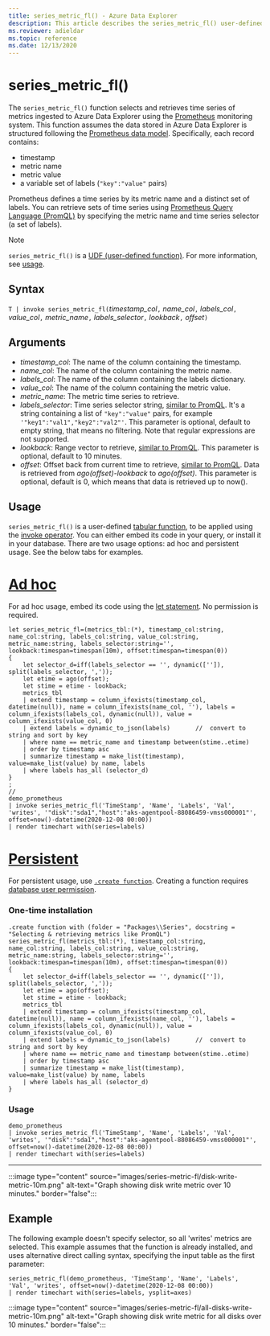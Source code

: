 ```yaml
---
title: series_metric_fl() - Azure Data Explorer
description: This article describes the series_metric_fl() user-defined function in Azure Data Explorer.
ms.reviewer: adieldar
ms.topic: reference
ms.date: 12/13/2020
---
```

# series_metric_fl()


The `series_metric_fl()` function selects and retrieves time series of metrics ingested to Azure Data Explorer using the [Prometheus](https://prometheus.io/) monitoring system. This function assumes the data stored in Azure Data Explorer is structured following the [Prometheus data model](https://prometheus.io/docs/concepts/data_model/). Specifically, each record contains:
 * timestamp 
 * metric name 
 * metric value 
 * a variable set of labels (`"key":"value"` pairs)
 
 Prometheus defines a time series by its metric name and a distinct set of labels. You can retrieve sets of time series using [Prometheus Query Language (PromQL)](https://prometheus.io/docs/prometheus/latest/querying/basics/) by specifying the metric name and time series selector (a set of labels).

> [!NOTE]
> `series_metric_fl()` is a [UDF (user-defined function)](../query/functions/user-defined-functions.md). For more information, see [usage](#usage).

## Syntax

`T | invoke series_metric_fl(`*timestamp_col*`,` *name_col*`,` *labels_col*`,` *value_col*`,` *metric_name*`,` *labels_selector*`,` *lookback*`,` *offset*`)`

## Arguments

* *timestamp_col*: The name of the column containing the timestamp.
* *name_col*: The name of the column containing the metric name.
* *labels_col*: The name of the column containing the labels dictionary.
* *value_col*: The name of the column containing the metric value.
* *metric_name*: The metric time series to retrieve.
* *labels_selector*: Time series selector string, [similar to PromQL](https://prometheus.io/docs/prometheus/latest/querying/basics/#time-series-selectors). It's a string containing a list of `"key":"value"` pairs, for example `'"key1":"val1","key2":"val2"'`. This parameter is optional, default to empty string, that means no filtering. Note that regular expressions are not supported. 
* *lookback*: Range vector to retrieve, [similar to PromQL](https://prometheus.io/docs/prometheus/latest/querying/basics/#range-vector-selectors). This parameter is optional, default to 10 minutes.
* *offset*: Offset back from current time to retrieve, [similar to PromQL](https://prometheus.io/docs/prometheus/latest/querying/basics/#offset-modifier). Data is retrieved from *ago(offset)-lookback* to *ago(offset)*. This parameter is optional, default is 0, which means that data is retrieved up to now().

## Usage

`series_metric_fl()` is a user-defined [tabular function](../query/functions/user-defined-functions.md#tabular-function), to be applied using the [invoke operator](../query/invokeoperator.md). You can either embed its code in your query, or install it in your database. There are two usage options: ad hoc and persistent usage. See the below tabs for examples.

# [Ad hoc](#tab/adhoc)

For ad hoc usage, embed its code using the [let statement](../query/letstatement.md). No permission is required.

<!-- csl: https://help.kusto.windows.net/Samples -->
```kusto
let series_metric_fl=(metrics_tbl:(*), timestamp_col:string, name_col:string, labels_col:string, value_col:string, metric_name:string, labels_selector:string='', lookback:timespan=timespan(10m), offset:timespan=timespan(0))
{
    let selector_d=iff(labels_selector == '', dynamic(['']), split(labels_selector, ','));
    let etime = ago(offset);
    let stime = etime - lookback;
    metrics_tbl
    | extend timestamp = column_ifexists(timestamp_col, datetime(null)), name = column_ifexists(name_col, ''), labels = column_ifexists(labels_col, dynamic(null)), value = column_ifexists(value_col, 0)
    | extend labels = dynamic_to_json(labels)       //  convert to string and sort by key
    | where name == metric_name and timestamp between(stime..etime)
    | order by timestamp asc
    | summarize timestamp = make_list(timestamp), value=make_list(value) by name, labels
    | where labels has_all (selector_d)
}
;
//
demo_prometheus
| invoke series_metric_fl('TimeStamp', 'Name', 'Labels', 'Val', 'writes', '"disk":"sda1","host":"aks-agentpool-88086459-vmss000001"', offset=now()-datetime(2020-12-08 00:00))
| render timechart with(series=labels)
```

# [Persistent](#tab/persistent)

For persistent usage, use [`.create function`](../management/create-function.md). Creating a function requires [database user permission](../management/access-control/role-based-authorization.md).

### One-time installation

<!-- csl: https://help.kusto.windows.net/Samples -->
```kusto
.create function with (folder = "Packages\\Series", docstring = "Selecting & retrieving metrics like PromQL")
series_metric_fl(metrics_tbl:(*), timestamp_col:string, name_col:string, labels_col:string, value_col:string, metric_name:string, labels_selector:string='', lookback:timespan=timespan(10m), offset:timespan=timespan(0))
{
    let selector_d=iff(labels_selector == '', dynamic(['']), split(labels_selector, ','));
    let etime = ago(offset);
    let stime = etime - lookback;
    metrics_tbl
    | extend timestamp = column_ifexists(timestamp_col, datetime(null)), name = column_ifexists(name_col, ''), labels = column_ifexists(labels_col, dynamic(null)), value = column_ifexists(value_col, 0)
    | extend labels = dynamic_to_json(labels)       //  convert to string and sort by key
    | where name == metric_name and timestamp between(stime..etime)
    | order by timestamp asc
    | summarize timestamp = make_list(timestamp), value=make_list(value) by name, labels
    | where labels has_all (selector_d)
}
```

### Usage

<!-- csl: https://help.kusto.windows.net/Samples -->
```kusto
demo_prometheus
| invoke series_metric_fl('TimeStamp', 'Name', 'Labels', 'Val', 'writes', '"disk":"sda1","host":"aks-agentpool-88086459-vmss000001"', offset=now()-datetime(2020-12-08 00:00))
| render timechart with(series=labels)
```

---

:::image type="content" source="images/series-metric-fl/disk-write-metric-10m.png" alt-text="Graph showing disk write metric over 10 minutes." border="false":::

## Example

The following example doesn't specify selector, so all 'writes' metrics are selected. This example assumes that the function is already installed, and uses alternative direct calling syntax, specifying the input table as the first parameter:
    
<!-- csl: https://help.kusto.windows.net/Samples -->
```kusto
series_metric_fl(demo_prometheus, 'TimeStamp', 'Name', 'Labels', 'Val', 'writes', offset=now()-datetime(2020-12-08 00:00))
| render timechart with(series=labels, ysplit=axes)
```
    
:::image type="content" source="images/series-metric-fl/all-disks-write-metric-10m.png" alt-text="Graph showing disk write metric for all disks over 10 minutes." border="false":::
